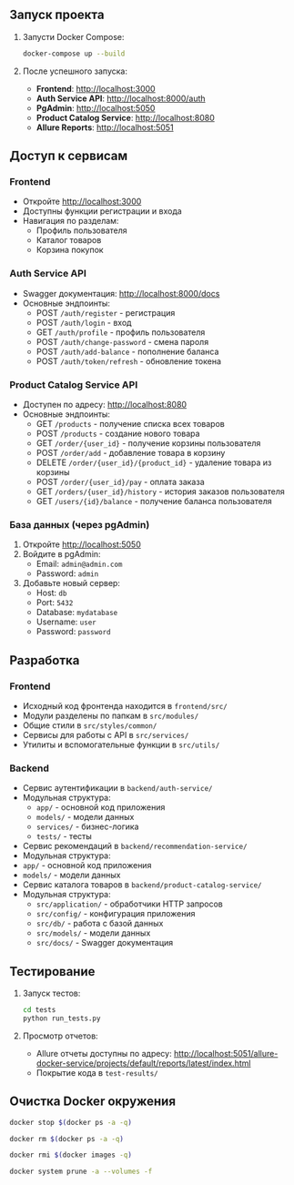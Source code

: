 ## Запуск проекта

1. Запусти Docker Compose:

   ```bash
   docker-compose up --build
   ```

2. После успешного запуска:

   - **Frontend**: [http://localhost:3000](http://localhost:3000)
   - **Auth Service API**: [http://localhost:8000/auth](http://localhost:8000/auth)
   - **PgAdmin**: [http://localhost:5050](http://localhost:5050)
   - **Product Catalog Service**: [http://localhost:8080](http://localhost:8080)
   - **Allure Reports**: [http://localhost:5051](http://localhost:5051)

## Доступ к сервисам

### Frontend
- Откройте [http://localhost:3000](http://localhost:3000)
- Доступны функции регистрации и входа
- Навигация по разделам:
  - Профиль пользователя
  - Каталог товаров
  - Корзина покупок

### Auth Service API
- Swagger документация: [http://localhost:8000/docs](http://localhost:8000/docs)
- Основные эндпоинты:
  - POST `/auth/register` - регистрация
  - POST `/auth/login` - вход
  - GET `/auth/profile` - профиль пользователя
  - POST `/auth/change-password` - смена пароля
  - POST `/auth/add-balance` - пополнение баланса
  - POST `/auth/token/refresh` - обновление токена

### Product Catalog Service API
- Доступен по адресу: [http://localhost:8080](http://localhost:8080)
- Основные эндпоинты:
  - GET `/products` - получение списка всех товаров
  - POST `/products` - создание нового товара
  - GET `/order/{user_id}` - получение корзины пользователя
  - POST `/order/add` - добавление товара в корзину
  - DELETE `/order/{user_id}/{product_id}` - удаление товара из корзины
  - POST `/order/{user_id}/pay` - оплата заказа
  - GET `/orders/{user_id}/history` - история заказов пользователя
  - GET `/users/{id}/balance` - получение баланса пользователя

### База данных (через pgAdmin)
1. Откройте [http://localhost:5050](http://localhost:5050)
2. Войдите в pgAdmin:
   - Email: `admin@admin.com`
   - Password: `admin`
3. Добавьте новый сервер:
   - Host: `db`
   - Port: `5432`
   - Database: `mydatabase`
   - Username: `user`
   - Password: `password`

## Разработка

### Frontend
- Исходный код фронтенда находится в `frontend/src/`
- Модули разделены по папкам в `src/modules/`
- Общие стили в `src/styles/common/`
- Сервисы для работы с API в `src/services/`
- Утилиты и вспомогательные функции в `src/utils/`

### Backend
- Сервис аутентификации в `backend/auth-service/`
- Модульная структура:
  - `app/` - основной код приложения
  - `models/` - модели данных
  - `services/` - бизнес-логика
  - `tests/` - тесты
- Сервис рекомендаций в `backend/recommendation-service/`
- Модульная структура:
 - `app/` - основной код приложения
 - `models/` - модели данных
- Сервис каталога товаров в `backend/product-catalog-service/`
- Модульная структура:
  - `src/application/` - обработчики HTTP запросов
  - `src/config/` - конфигурация приложения
  - `src/db/` - работа с базой данных
  - `src/models/` - модели данных
  - `src/docs/` - Swagger документация

## Тестирование

1. Запуск тестов:
   ```bash
   cd tests
   python run_tests.py
   ```

2. Просмотр отчетов:
   - Allure отчеты доступны по адресу: [http://localhost:5051/allure-docker-service/projects/default/reports/latest/index.html](http://localhost:5051/allure-docker-service/projects/default/reports/latest/index.html)
   - Покрытие кода в `test-results/`

## Очистка Docker окружения

```bash
docker stop $(docker ps -a -q)

docker rm $(docker ps -a -q)

docker rmi $(docker images -q)

docker system prune -a --volumes -f
```
